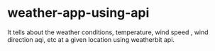 # weather-app-using-api

It tells about the weather conditions, temperature, wind speed , wind direction aqi, etc at a given location using weatherbit api.
